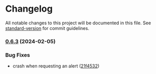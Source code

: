# Changelog

All notable changes to this project will be documented in this file. See [standard-version](https://github.com/conventional-changelog/standard-version) for commit guidelines.

### [0.6.3](https://github.com/Seven-of-Di/ben/compare/v0.6.2...v0.6.3) (2024-02-05)


### Bug Fixes

* crash when requesting an alert ([21f4532](https://github.com/Seven-of-Di/ben/commit/21f4532165a2e72770f0a683a5ab773be9faae5f))
